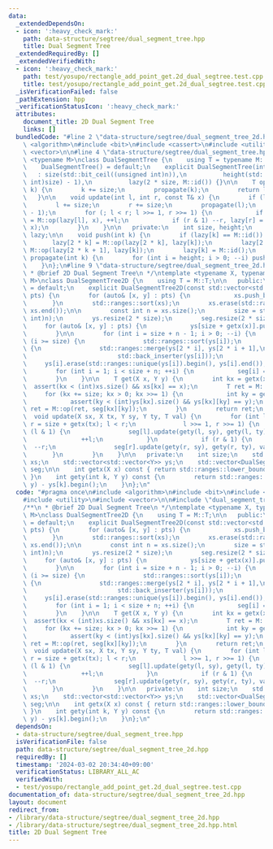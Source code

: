 ```yaml
---
data:
  _extendedDependsOn:
  - icon: ':heavy_check_mark:'
    path: data-structure/segtree/dual_segment_tree.hpp
    title: Dual Segment Tree
  _extendedRequiredBy: []
  _extendedVerifiedWith:
  - icon: ':heavy_check_mark:'
    path: test/yosupo/rectangle_add_point_get.2d_dual_segtree.test.cpp
    title: test/yosupo/rectangle_add_point_get.2d_dual_segtree.test.cpp
  _isVerificationFailed: false
  _pathExtension: hpp
  _verificationStatusIcon: ':heavy_check_mark:'
  attributes:
    document_title: 2D Dual Segment Tree
    links: []
  bundledCode: "#line 2 \"data-structure/segtree/dual_segment_tree_2d.hpp\"\n#include\
    \ <algorithm>\n#include <bit>\n#include <cassert>\n#include <utility>\n#include\
    \ <vector>\n\n#line 4 \"data-structure/segtree/dual_segment_tree.hpp\"\n\ntemplate\
    \ <typename M>\nclass DualSegmentTree {\n    using T = typename M::T;\n\n   public:\n\
    \    DualSegmentTree() = default;\n    explicit DualSegmentTree(int n)\n     \
    \   : size(std::bit_ceil((unsigned int)n)),\n          height(std::bit_width((unsigned\
    \ int)size) - 1),\n          lazy(2 * size, M::id()) {}\n\n    T operator[](int\
    \ k) {\n        k += size;\n        propagate(k);\n        return lazy[k];\n \
    \   }\n\n    void update(int l, int r, const T& x) {\n        if (l >= r) return;\n\
    \        l += size;\n        r += size;\n        propagate(l);\n        propagate(r\
    \ - 1);\n        for (; l < r; l >>= 1, r >>= 1) {\n            if (l & 1) lazy[l]\
    \ = M::op(lazy[l], x), ++l;\n            if (r & 1) --r, lazy[r] = M::op(lazy[r],\
    \ x);\n        }\n    }\n\n   private:\n    int size, height;\n    std::vector<T>\
    \ lazy;\n\n    void push(int k) {\n        if (lazy[k] == M::id()) return;\n \
    \       lazy[2 * k] = M::op(lazy[2 * k], lazy[k]);\n        lazy[2 * k + 1] =\
    \ M::op(lazy[2 * k + 1], lazy[k]);\n        lazy[k] = M::id();\n    }\n\n    void\
    \ propagate(int k) {\n        for (int i = height; i > 0; --i) push(k >> i);\n\
    \    }\n};\n#line 9 \"data-structure/segtree/dual_segment_tree_2d.hpp\"\n\n/**\n\
    \ * @brief 2D Dual Segment Tree\n */\ntemplate <typename X, typename Y, typename\
    \ M>\nclass DualSegmentTree2D {\n    using T = M::T;\n\n   public:\n    DualSegmentTree2D()\
    \ = default;\n    explicit DualSegmentTree2D(const std::vector<std::pair<X, Y>>&\
    \ pts) {\n        for (auto& [x, y] : pts) {\n            xs.push_back(x);\n \
    \       }\n        std::ranges::sort(xs);\n        xs.erase(std::ranges::unique(xs).begin(),\
    \ xs.end());\n\n        const int n = xs.size();\n        size = std::bit_ceil((unsigned\
    \ int)n);\n        ys.resize(2 * size);\n        seg.resize(2 * size);\n\n   \
    \     for (auto& [x, y] : pts) {\n            ys[size + getx(x)].push_back(y);\n\
    \        }\n\n        for (int i = size + n - 1; i > 0; --i) {\n            if\
    \ (i >= size) {\n                std::ranges::sort(ys[i]);\n            } else\
    \ {\n                std::ranges::merge(ys[2 * i], ys[2 * i + 1],\n          \
    \                         std::back_inserter(ys[i]));\n            }\n       \
    \     ys[i].erase(std::ranges::unique(ys[i]).begin(), ys[i].end());\n        }\n\
    \        for (int i = 1; i < size + n; ++i) {\n            seg[i] = DualSegmentTree<M>(ys[i].size());\n\
    \        }\n    }\n\n    T get(X x, Y y) {\n        int kx = getx(x);\n      \
    \  assert(kx < (int)xs.size() && xs[kx] == x);\n        T ret = M::id();\n   \
    \     for (kx += size; kx > 0; kx >>= 1) {\n            int ky = gety(kx, y);\n\
    \            assert(ky < (int)ys[kx].size() && ys[kx][ky] == y);\n           \
    \ ret = M::op(ret, seg[kx][ky]);\n        }\n        return ret;\n    }\n\n  \
    \  void update(X sx, X tx, Y sy, Y ty, T val) {\n        for (int l = size + getx(sx),\
    \ r = size + getx(tx); l < r;\n             l >>= 1, r >>= 1) {\n            if\
    \ (l & 1) {\n                seg[l].update(gety(l, sy), gety(l, ty), val);\n \
    \               ++l;\n            }\n            if (r & 1) {\n              \
    \  --r;\n                seg[r].update(gety(r, sy), gety(r, ty), val);\n     \
    \       }\n        }\n    }\n\n   private:\n    int size;\n    std::vector<X>\
    \ xs;\n    std::vector<std::vector<Y>> ys;\n    std::vector<DualSegmentTree<M>>\
    \ seg;\n\n    int getx(X x) const { return std::ranges::lower_bound(xs, x) - xs.begin();\
    \ }\n    int gety(int k, Y y) const {\n        return std::ranges::lower_bound(ys[k],\
    \ y) - ys[k].begin();\n    }\n};\n"
  code: "#pragma once\n#include <algorithm>\n#include <bit>\n#include <cassert>\n\
    #include <utility>\n#include <vector>\n\n#include \"dual_segment_tree.hpp\"\n\n\
    /**\n * @brief 2D Dual Segment Tree\n */\ntemplate <typename X, typename Y, typename\
    \ M>\nclass DualSegmentTree2D {\n    using T = M::T;\n\n   public:\n    DualSegmentTree2D()\
    \ = default;\n    explicit DualSegmentTree2D(const std::vector<std::pair<X, Y>>&\
    \ pts) {\n        for (auto& [x, y] : pts) {\n            xs.push_back(x);\n \
    \       }\n        std::ranges::sort(xs);\n        xs.erase(std::ranges::unique(xs).begin(),\
    \ xs.end());\n\n        const int n = xs.size();\n        size = std::bit_ceil((unsigned\
    \ int)n);\n        ys.resize(2 * size);\n        seg.resize(2 * size);\n\n   \
    \     for (auto& [x, y] : pts) {\n            ys[size + getx(x)].push_back(y);\n\
    \        }\n\n        for (int i = size + n - 1; i > 0; --i) {\n            if\
    \ (i >= size) {\n                std::ranges::sort(ys[i]);\n            } else\
    \ {\n                std::ranges::merge(ys[2 * i], ys[2 * i + 1],\n          \
    \                         std::back_inserter(ys[i]));\n            }\n       \
    \     ys[i].erase(std::ranges::unique(ys[i]).begin(), ys[i].end());\n        }\n\
    \        for (int i = 1; i < size + n; ++i) {\n            seg[i] = DualSegmentTree<M>(ys[i].size());\n\
    \        }\n    }\n\n    T get(X x, Y y) {\n        int kx = getx(x);\n      \
    \  assert(kx < (int)xs.size() && xs[kx] == x);\n        T ret = M::id();\n   \
    \     for (kx += size; kx > 0; kx >>= 1) {\n            int ky = gety(kx, y);\n\
    \            assert(ky < (int)ys[kx].size() && ys[kx][ky] == y);\n           \
    \ ret = M::op(ret, seg[kx][ky]);\n        }\n        return ret;\n    }\n\n  \
    \  void update(X sx, X tx, Y sy, Y ty, T val) {\n        for (int l = size + getx(sx),\
    \ r = size + getx(tx); l < r;\n             l >>= 1, r >>= 1) {\n            if\
    \ (l & 1) {\n                seg[l].update(gety(l, sy), gety(l, ty), val);\n \
    \               ++l;\n            }\n            if (r & 1) {\n              \
    \  --r;\n                seg[r].update(gety(r, sy), gety(r, ty), val);\n     \
    \       }\n        }\n    }\n\n   private:\n    int size;\n    std::vector<X>\
    \ xs;\n    std::vector<std::vector<Y>> ys;\n    std::vector<DualSegmentTree<M>>\
    \ seg;\n\n    int getx(X x) const { return std::ranges::lower_bound(xs, x) - xs.begin();\
    \ }\n    int gety(int k, Y y) const {\n        return std::ranges::lower_bound(ys[k],\
    \ y) - ys[k].begin();\n    }\n};\n"
  dependsOn:
  - data-structure/segtree/dual_segment_tree.hpp
  isVerificationFile: false
  path: data-structure/segtree/dual_segment_tree_2d.hpp
  requiredBy: []
  timestamp: '2024-03-02 20:34:40+09:00'
  verificationStatus: LIBRARY_ALL_AC
  verifiedWith:
  - test/yosupo/rectangle_add_point_get.2d_dual_segtree.test.cpp
documentation_of: data-structure/segtree/dual_segment_tree_2d.hpp
layout: document
redirect_from:
- /library/data-structure/segtree/dual_segment_tree_2d.hpp
- /library/data-structure/segtree/dual_segment_tree_2d.hpp.html
title: 2D Dual Segment Tree
---
```

